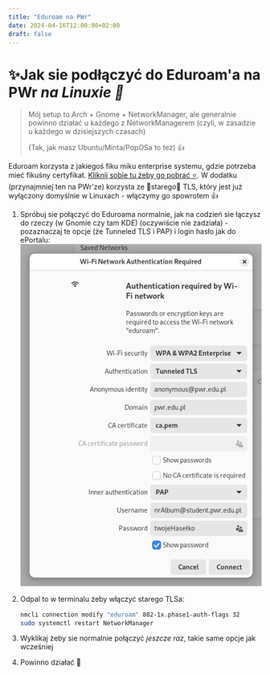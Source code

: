```yaml
---
title: "Eduroam na PWr"
date: 2024-04-16T12:00:00+02:00
draft: false
---
```


# ✨Jak sie podłączyć do Eduroam'a na PWr *na Linuxie 🐧*

> Mój setup to Arch + Gnome + NetworkManager, ale generalnie powinno działać u każdego z NetworkManagerem (czyli, w zasadzie u każdego w dzisiejszych czasach)
> 
> (Tak, jak masz Ubuntu/Minta/PopOSa to też) 👍

Eduroam korzysta z jakiegoś fiku miku enterprise systemu, gdzie potrzeba mieć fikuśny certyfikat. [Kliknij sobie tu żeby go pobrać ⭐](ca.pem). W dodatku (przynajmniej ten na PWr'ze) korzysta ze 🎉starego🎉 TLS, który jest już wyłączony domyślnie w Linuxach - włączymy go spowrotem 👍

1. Spróbuj sie połączyć do Eduroama normalnie, jak na codzień sie łączysz do rzeczy (w Gnomie czy tam KDE) (oczywiście nie zadziała) - pozaznaczaj te opcje (że Tunneled TLS i PAP) i login hasło jak do ePortalu:
	![](gnome-screenshot.png)

2. Odpal to w terminalu żeby włączyć starego TLSa:
	```bash
	nmcli connection modify "eduroam" 802-1x.phase1-auth-flags 32
	sudo systemctl restart NetworkManager
	```
3. Wyklikaj żeby sie normalnie połączyć *jeszcze raz*, takie same opcje jak wcześniej
4. Powinno działać 🥳
